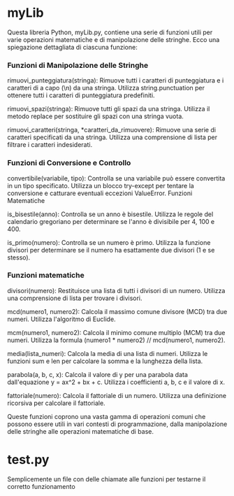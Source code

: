 # myLib
Questa libreria Python, myLib.py, contiene una serie di funzioni utili per varie operazioni matematiche e di manipolazione delle stringhe. Ecco una spiegazione dettagliata di ciascuna funzione:

### Funzioni di Manipolazione delle Stringhe

rimuovi_punteggiatura(stringa):
  Rimuove tutti i caratteri di punteggiatura e i caratteri di a capo (\n) da una stringa.
  Utilizza string.punctuation per ottenere tutti i caratteri di punteggiatura predefiniti.

rimuovi_spazi(stringa):
  Rimuove tutti gli spazi da una stringa.
  Utilizza il metodo replace per sostituire gli spazi con una stringa vuota.

rimuovi_caratteri(stringa, *caratteri_da_rimuovere):
  Rimuove una serie di caratteri specificati da una stringa.
  Utilizza una comprensione di lista per filtrare i caratteri indesiderati.

### Funzioni di Conversione e Controllo
convertibile(variabile, tipo):
Controlla se una variabile può essere convertita in un tipo specificato.
Utilizza un blocco try-except per tentare la conversione e catturare eventuali eccezioni ValueError.
Funzioni Matematiche

is_bisestile(anno):
  Controlla se un anno è bisestile.
  Utilizza le regole del calendario gregoriano per determinare se l'anno è divisibile per 4, 100 e 400.

is_primo(numero):
  Controlla se un numero è primo.
  Utilizza la funzione divisori per determinare se il numero ha esattamente due divisori (1 e se stesso).

### Funzioni matematiche
divisori(numero):
  Restituisce una lista di tutti i divisori di un numero.
  Utilizza una comprensione di lista per trovare i divisori.

mcd(numero1, numero2):
  Calcola il massimo comune divisore (MCD) tra due numeri.
  Utilizza l'algoritmo di Euclide.

mcm(numero1, numero2):
  Calcola il minimo comune multiplo (MCM) tra due numeri.
  Utilizza la formula (numero1 * numero2) // mcd(numero1, numero2).

media(lista_numeri):
  Calcola la media di una lista di numeri.
  Utilizza le funzioni sum e len per calcolare la somma e la lunghezza della lista.
  
parabola(a, b, c, x):
  Calcola il valore di y per una parabola data dall'equazione y = ax^2 + bx + c.
  Utilizza i coefficienti a, b, c e il valore di x.

fattoriale(numero):
  Calcola il fattoriale di un numero.
  Utilizza una definizione ricorsiva per calcolare il fattoriale.

Queste funzioni coprono una vasta gamma di operazioni comuni che possono essere utili in vari contesti di programmazione, dalla manipolazione delle stringhe alle operazioni matematiche di base.

# test.py
Semplicemente un file con delle chiamate alle funzioni per testarne il corretto funzionamento
